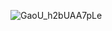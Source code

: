 
![GaoU_h2bUAA7pLe](https://github.com/user-attachments/assets/d84e6843-f593-4b20-aa5b-b074c1980544)
